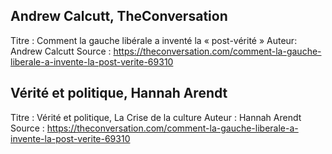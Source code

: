 ## Andrew Calcutt, TheConversation

Titre : Comment la gauche libérale a inventé la « post-vérité »
Auteur: Andrew Calcutt
Source : https://theconversation.com/comment-la-gauche-liberale-a-invente-la-post-verite-69310

## Vérité et politique, Hannah Arendt

Titre : Vérité et politique, La Crise de la culture
Auteur : Hannah Arendt
Source : https://theconversation.com/comment-la-gauche-liberale-a-invente-la-post-verite-69310
